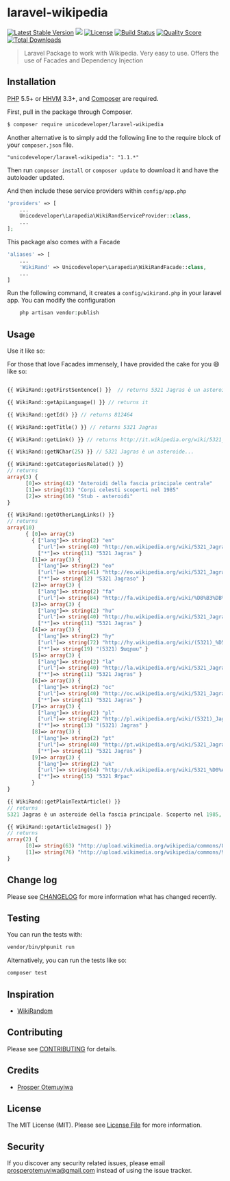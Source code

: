 # laravel-wikipedia

[![Latest Stable Version](https://poser.pugx.org/unicodeveloper/laravel-wikipedia/v/stable.svg)](https://packagist.org/packages/unicodeveloper/laravel-wikipedia)
![](https://img.shields.io/badge/unicodeveloper-approved-brightgreen.svg)
[![License](https://poser.pugx.org/unicodeveloper/laravel-wikipedia/license.svg)](LICENSE.md)
[![Build Status](https://img.shields.io/travis/unicodeveloper/laravel-wikipedia.svg)](https://travis-ci.org/unicodeveloper/laravel-wikipedia)
[![Quality Score](https://img.shields.io/scrutinizer/g/unicodeveloper/laravel-wikipedia.svg?style=flat-square)](https://scrutinizer-ci.com/g/unicodeveloper/laravel-wikipedia)
[![Total Downloads](https://img.shields.io/packagist/dt/unicodeveloper/laravel-wikipedia.svg?style=flat-square)](https://packagist.org/packages/unicodeveloper/laravel-wikipedia)

> Laravel Package to work with Wikipedia. Very easy to use. Offers the use of Facades and Dependency Injection

## Installation

[PHP](https://php.net) 5.5+ or [HHVM](http://hhvm.com) 3.3+, and [Composer](https://getcomposer.org) are required.

First, pull in the package through Composer.

``` bash
$ composer require unicodeveloper/laravel-wikipedia
```

Another alternative is to simply add the following line to the require block of your `composer.json` file.

```
"unicodeveloper/laravel-wikipedia": "1.1.*"
```

Then run `composer install` or `composer update` to download it and have the autoloader updated.

And then include these service providers within `config/app.php`

```php
'providers' => [
    ...
    Unicodeveloper\Larapedia\WikiRandServiceProvider::class,
    ...
];
```

This package also comes with a Facade

```php
'aliases' => [
    ...
    'WikiRand' => Unicodeveloper\Larapedia\WikiRandFacade::class,
    ...
]
```

Run the following command, it creates a `config/wikirand.php` in your laravel app. You can modify the configuration

```php
    php artisan vendor:publish
```

## Usage

Use it like so:

For those that love Facades immensely, I have provided the cake for you :smile: like so:

``` php

{{ WikiRand::getFirstSentence() }}  // returns 5321 Jagras è un asteroide della fascia principale.

{{ WikiRand::getApiLanguage() }} // returns it

{{ WikiRand::getId() }} // returns 812464

{{ WikiRand::getTitle() }} // returns 5321 Jagras

{{ WikiRand::getLink() }} // returns http://it.wikipedia.org/wiki/5321_Jagras

{{ WikiRand::getNChar(25) }} // 5321 Jagras è un asteroide...

{{ WikiRand::getCategoriesRelated() }}
// returns
array(3) {
      [0]=> string(42) "Asteroidi della fascia principale centrale"
      [1]=> string(31) "Corpi celesti scoperti nel 1985"
      [2]=> string(16) "Stub - asteroidi"
}

{{ WikiRand::getOtherLangLinks() }}
// returns
array(10)
      { [0]=> array(3)
        { ["lang"]=> string(2) "en"
          ["url"]=> string(40) "http://en.wikipedia.org/wiki/5321_Jagras"
          ["*"]=> string(11) "5321 Jagras" }
        [1]=> array(3) {
          ["lang"]=> string(2) "eo"
          ["url"]=> string(41) "http://eo.wikipedia.org/wiki/5321_Jagraso"
          ["*"]=> string(12) "5321 Jagraso" }
        [2]=> array(3) {
          ["lang"]=> string(2) "fa"
          ["url"]=> string(84) "http://fa.wikipedia.org/wiki/%D8%B3%DB%8C%D8%A7%D8%B1%DA%A9_%DB%B5%DB%B3%DB%B2%DB%B1"               ["*"]=> string(19) "سیا" }
        [3]=> array(3) {
          ["lang"]=> string(2) "hu"
          ["url"]=> string(40) "http://hu.wikipedia.org/wiki/5321_Jagras"
          ["*"]=> string(11) "5321 Jagras" }
        [4]=> array(3) {
          ["lang"]=> string(2) "hy"
          ["url"]=> string(72) "http://hy.wikipedia.org/wiki/(5321)_%D5%8B%D5%A1%D5%A3%D6%80%D5%A1%D5%BD"
          ["*"]=> string(19) "(5321) Ջագրաս" }
        [5]=> array(3) {
          ["lang"]=> string(2) "la"
          ["url"]=> string(40) "http://la.wikipedia.org/wiki/5321_Jagras"
          ["*"]=> string(11) "5321 Jagras" }
        [6]=> array(3) {
          ["lang"]=> string(2) "oc"
          ["url"]=> string(40) "http://oc.wikipedia.org/wiki/5321_Jagras"
          ["*"]=> string(11) "5321 Jagras" }
        [7]=> array(3) {
          ["lang"]=> string(2) "pl"
          ["url"]=> string(42) "http://pl.wikipedia.org/wiki/(5321)_Jagras"
          ["*"]=> string(13) "(5321) Jagras" }
        [8]=> array(3) {
          ["lang"]=> string(2) "pt"
          ["url"]=> string(40) "http://pt.wikipedia.org/wiki/5321_Jagras"
          ["*"]=> string(11) "5321 Jagras" }
        [9]=> array(3) {
          ["lang"]=> string(2) "uk"
          ["url"]=> string(64) "http://uk.wikipedia.org/wiki/5321_%D0%AF%D2%91%D1%80%D0%B0%D1%81"
          ["*"]=> string(15) "5321 Яґрас"
        }
}

{{ WikiRand::getPlainTextArticle() }}
// returns
5321 Jagras è un asteroide della fascia principale. Scoperto nel 1985, presenta un'orbita caratterizzata da un semiasse maggiore pari a 2,5810209 UA e da un'eccentricità di 0,2213576, inclinata di 13,58746° rispetto all'eclittica. Collegamenti esterni (EN) Jagras - Dati riportati nel database dell'IAU Minor Planet Center (EN) Jagras - Dati riportati nel Jet Propulsion Laboratory - Small-Body Database

{{ WikiRand::getArticleImages() }}
// returns
array(2) {
      [0]=> string(63) "http://upload.wikimedia.org/wikipedia/commons/8/83/Celestia.png"
      [1]=> string(76) "http://upload.wikimedia.org/wikipedia/commons/9/9a/Galileo_Gaspra_Mosaic.jpg"
}

```

## Change log

Please see [CHANGELOG](CHANGELOG.md) for more information what has changed recently.

## Testing

You can run the tests with:

```bash
vendor/bin/phpunit run
```

Alternatively, you can run the tests like so:

```bash
composer test
```

## Inspiration

 * [WikiRandom](https://github.com/ihoru/WikiRandom)

## Contributing

Please see [CONTRIBUTING](CONTRIBUTING.md) for details.

## Credits

- [Prosper Otemuyiwa](https://twitter.com/unicodeveloper)

## License

The MIT License (MIT). Please see [License File](LICENSE.md) for more information.

## Security

If you discover any security related issues, please email [prosperotemuyiwa@gmail.com](prosperotemuyiwa@gmail.com) instead of using the issue tracker.